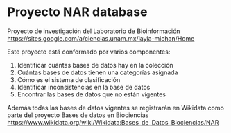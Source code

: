 # Proyecto NAR database
Proyecto de investigación del Laboratorio de Bioinformación https://sites.google.com/a/ciencias.unam.mx/layla-michan/Home


Este proyecto está conformado por varios componentes:
1. Identificar cuántas bases de datos hay en la colección
2. Cuántas bases de datos tienen una categorías asignada
3. Cómo es el sistema de clasificación
4. Identificar inconsistencias en la base de datos
5. Encontrar las bases de datos que no están vigentes


Además todas las bases de datos vigentes se registrarán en Wikidata como parte del proyecto Bases de datos en Biociencias https://www.wikidata.org/wiki/Wikidata:Bases_de_Datos_Biociencias/NAR
